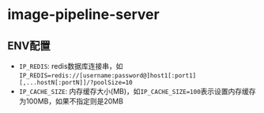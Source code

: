 # image-pipeline-server

## ENV配置

- `IP_REDIS`: redis数据库连接串，如`IP_REDIS=redis://[username:password@]host1[:port1][,...hostN[:portN]]/?poolSize=10`
- `IP_CACHE_SIZE`: 内存缓存大小(MB)，如`IP_CACHE_SIZE=100`表示设置内存缓存为100MB，如果不指定则是20MB
